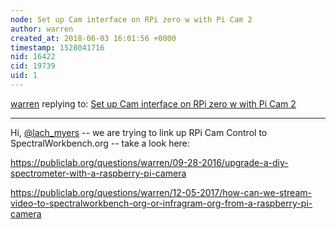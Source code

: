 ```yaml
---
node: Set up Cam interface on RPi zero w with Pi Cam 2
author: warren
created_at: 2018-06-03 16:01:56 +0000
timestamp: 1528041716
nid: 16422
cid: 19739
uid: 1
---
```




[warren](../profile/warren) replying to: [Set up Cam interface on RPi zero w with Pi Cam 2](../notes/lach_myers/06-02-2018/set-up-cam-interface-on-rpi-zero-w-with-pi-cam-2)

----
Hi, [@lach_myers](/profile/lach_myers) -- we are trying to link up RPi Cam Control to SpectralWorkbench.org -- take a look here: 

https://publiclab.org/questions/warren/09-28-2016/upgrade-a-diy-spectrometer-with-a-raspberry-pi-camera

https://publiclab.org/questions/warren/12-05-2017/how-can-we-stream-video-to-spectralworkbench-org-or-infragram-org-from-a-raspberry-pi-camera